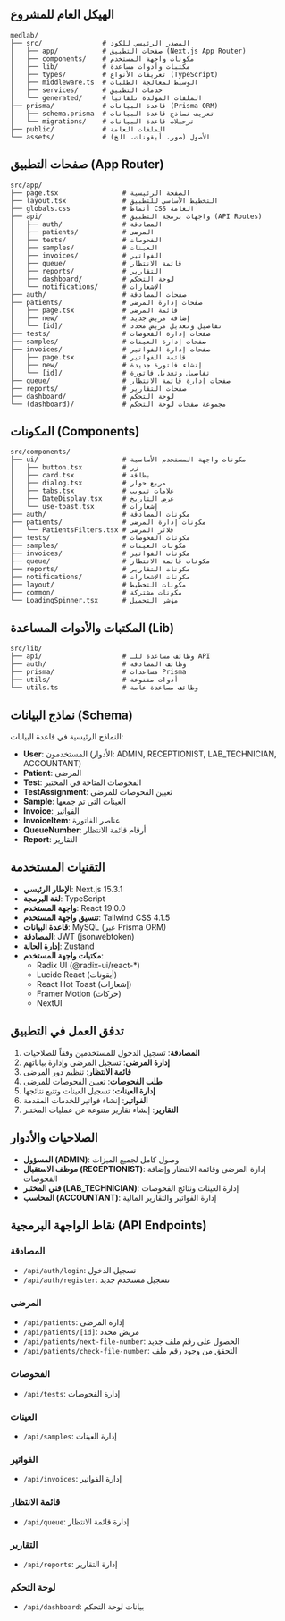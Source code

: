 ## الهيكل العام للمشروع

```
medlab/
├── src/               # المصدر الرئيسي للكود
│   ├── app/           # صفحات التطبيق (Next.js App Router)
│   ├── components/    # مكونات واجهة المستخدم
│   ├── lib/           # مكتبات وأدوات مساعدة
│   ├── types/         # تعريفات الأنواع (TypeScript)
│   ├── middleware.ts  # الوسيط لمعالجة الطلبات
│   ├── services/      # خدمات التطبيق
│   └── generated/     # الملفات المولدة تلقائياً
├── prisma/            # قاعدة البيانات (Prisma ORM)
│   ├── schema.prisma  # تعريف نماذج قاعدة البيانات
│   └── migrations/    # ترحيلات قاعدة البيانات
├── public/            # الملفات العامة
└── assets/            # الأصول (صور، أيقونات، الخ)
```

## صفحات التطبيق (App Router)

```
src/app/
├── page.tsx                # الصفحة الرئيسية
├── layout.tsx              # التخطيط الأساسي للتطبيق
├── globals.css             # أنماط CSS العامة
├── api/                    # واجهات برمجة التطبيق (API Routes)
│   ├── auth/               # المصادقة
│   ├── patients/           # المرضى
│   ├── tests/              # الفحوصات
│   ├── samples/            # العينات
│   ├── invoices/           # الفواتير
│   ├── queue/              # قائمة الانتظار
│   ├── reports/            # التقارير
│   ├── dashboard/          # لوحة التحكم
│   └── notifications/      # الإشعارات
├── auth/                   # صفحات المصادقة
├── patients/               # صفحات إدارة المرضى
│   ├── page.tsx            # قائمة المرضى
│   ├── new/                # إضافة مريض جديد
│   └── [id]/               # تفاصيل وتعديل مريض محدد
├── tests/                  # صفحات إدارة الفحوصات
├── samples/                # صفحات إدارة العينات
├── invoices/               # صفحات إدارة الفواتير
│   ├── page.tsx            # قائمة الفواتير
│   ├── new/                # إنشاء فاتورة جديدة
│   └── [id]/               # تفاصيل وتعديل فاتورة
├── queue/                  # صفحات إدارة قائمة الانتظار
├── reports/                # صفحات التقارير
├── dashboard/              # لوحة التحكم
└── (dashboard)/            # مجموعة صفحات لوحة التحكم
```

## المكونات (Components)

```
src/components/
├── ui/                     # مكونات واجهة المستخدم الأساسية
│   ├── button.tsx          # زر
│   ├── card.tsx            # بطاقة
│   ├── dialog.tsx          # مربع حوار
│   ├── tabs.tsx            # علامات تبويب
│   ├── DateDisplay.tsx     # عرض التاريخ
│   └── use-toast.tsx       # إشعارات
├── auth/                   # مكونات المصادقة
├── patients/               # مكونات إدارة المرضى
│   └── PatientsFilters.tsx # فلاتر المرضى
├── tests/                  # مكونات الفحوصات
├── samples/                # مكونات العينات
├── invoices/               # مكونات الفواتير
├── queue/                  # مكونات قائمة الانتظار
├── reports/                # مكونات التقارير
├── notifications/          # مكونات الإشعارات
├── layout/                 # مكونات التخطيط
├── common/                 # مكونات مشتركة
└── LoadingSpinner.tsx      # مؤشر التحميل
```

## المكتبات والأدوات المساعدة (Lib)

```
src/lib/
├── api/                    # وظائف مساعدة للـ API
├── auth/                   # وظائف المصادقة
├── prisma/                 # مساعدات Prisma
├── utils/                  # أدوات متنوعة
└── utils.ts                # وظائف مساعدة عامة
```

## نماذج البيانات (Schema)

النماذج الرئيسية في قاعدة البيانات:

- **User**: المستخدمون (الأدوار: ADMIN, RECEPTIONIST, LAB_TECHNICIAN, ACCOUNTANT)
- **Patient**: المرضى
- **Test**: الفحوصات المتاحة في المختبر
- **TestAssignment**: تعيين الفحوصات للمرضى
- **Sample**: العينات التي تم جمعها
- **Invoice**: الفواتير
- **InvoiceItem**: عناصر الفاتورة
- **QueueNumber**: أرقام قائمة الانتظار
- **Report**: التقارير

## التقنيات المستخدمة

- **الإطار الرئيسي**: Next.js 15.3.1
- **لغة البرمجة**: TypeScript
- **واجهة المستخدم**: React 19.0.0
- **تنسيق واجهة المستخدم**: Tailwind CSS 4.1.5
- **قاعدة البيانات**: MySQL (عبر Prisma ORM)
- **المصادقة**: JWT (jsonwebtoken)
- **إدارة الحالة**: Zustand
- **مكتبات واجهة المستخدم**:
  - Radix UI (@radix-ui/react-\*)
  - Lucide React (أيقونات)
  - React Hot Toast (إشعارات)
  - Framer Motion (حركات)
  - NextUI

## تدفق العمل في التطبيق

1. **المصادقة**: تسجيل الدخول للمستخدمين وفقاً للصلاحيات
2. **إدارة المرضى**: تسجيل المرضى وإدارة بياناتهم
3. **قائمة الانتظار**: تنظيم دور المرضى
4. **طلب الفحوصات**: تعيين الفحوصات للمرضى
5. **إدارة العينات**: تسجيل العينات وتتبع نتائجها
6. **الفواتير**: إنشاء فواتير للخدمات المقدمة
7. **التقارير**: إنشاء تقارير متنوعة عن عمليات المختبر

## الصلاحيات والأدوار

- **المسؤول (ADMIN)**: وصول كامل لجميع الميزات
- **موظف الاستقبال (RECEPTIONIST)**: إدارة المرضى وقائمة الانتظار وإضافة الفحوصات
- **فني المختبر (LAB_TECHNICIAN)**: إدارة العينات ونتائج الفحوصات
- **المحاسب (ACCOUNTANT)**: إدارة الفواتير والتقارير المالية

## نقاط الواجهة البرمجية (API Endpoints)

### المصادقة

- `/api/auth/login`: تسجيل الدخول
- `/api/auth/register`: تسجيل مستخدم جديد

### المرضى

- `/api/patients`: إدارة المرضى
- `/api/patients/[id]`: مريض محدد
- `/api/patients/next-file-number`: الحصول على رقم ملف جديد
- `/api/patients/check-file-number`: التحقق من وجود رقم ملف

### الفحوصات

- `/api/tests`: إدارة الفحوصات

### العينات

- `/api/samples`: إدارة العينات

### الفواتير

- `/api/invoices`: إدارة الفواتير

### قائمة الانتظار

- `/api/queue`: إدارة قائمة الانتظار

### التقارير

- `/api/reports`: إدارة التقارير

### لوحة التحكم

- `/api/dashboard`: بيانات لوحة التحكم
